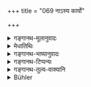 +++
title = "069 नाऽस्य कार्यो"

+++

<details><summary>गङ्गानथ-मूलानुवादः</summary>

For this child no sanctification by fire shall be performed; nor shall water-offering he made to it; having left it like a log of wood, in the forest, one shall keep aloof for three days.—(68)
</details>

<details><summary>मेधातिथिः</summary>

**काष्ठवद्** इति निरपेक्षताम् आह । श्राद्धम् अपि न कर्तव्यं न चोदकम् । **उदकक्रिया**निषेधेन श्राद्धनिषेधः सिद्धः अङ्गाङ्गिभावात् । अतः समाचारप्रसिद्धः श्राद्धनिषेधो लिङ्गेन साधयितव्यः । 

- <u>अन्ये तु</u> स्मृत्यन्तरदृष्टनिखननप्रतिषेधार्थं वर्णयन्ति । ततश् च विकल्पः । **क्षपेत** उदास्येत । शास्त्रचोदितं व्यापारं न कुर्यात् ॥ ५.६८ ॥
</details>

<details><summary>गङ्गानथ-भाष्यानुवादः</summary>

‘*Like a log of wood*;’—this signifies absence of attachment, indifference.

The morning is that in thin case no *Śrāddha*, nor any water, is to be offered; the prohibition of ‘water-offering’ implying that of the
*Śrāddha* also, through the relation of whole and part. It is thus that
we have to get at the omission of *Śrāddha*, which is in accordance with usage.

Others explain this to mean the prohibition of burial laid down in other
*Smṛti* -texts. And in this case there would be option.

‘*Keep aloof*’—abstain from all religious acts prescribed in the scriptures.—(68)
</details>

<details><summary>गङ्गानथ-टिप्पन्यः</summary>

(Verse 69 of other commentators).

This verse is quoted in *Mitākṣarā* (on 3.2), which explains ‘*araṇye
kāṣṭhavat tyaktvā*’ as follows:—‘Just as on throwing a log of wood in
the forest, people take no notice of it, so having buried the child,
they should take no further notice of him, in the way of performing his
*Śrāddha* and other after-death rites.’

It is quoted in *Aparārka* (p. 870), which explains the meaning to he
that, the child less than two years old, *which has not had its
Tonsure*, should be either buried or thrown into the water, without any
after-death rites;—and again on p. 911, where it is said that the
digging &c. are meant for the child who has had his Tonsure done during
the first year. It is difficult to reconcile the two statements.

It is quoted in *Smṛtitattva* (II, p. 271), which also says that, these
two verses refer to the case of the child who has had his Tonsure
performed during the first year;—and in *Hāralatā* (p. 122), which
explains ‘*araṇye*,’ ‘in forest,’ as meaning in ‘uncultivated ground,’
and ‘*Kāṣṭhavat*’ as implying that they should not grieve over it;—and
in *Śuddhimayūkha* (p. 6).
</details>

<details><summary>गङ्गानथ-तुल्य-वाक्यानि</summary>

**(verses 68-69)  
**

*Bodhāyana* (1.11.4).—(See above.)

*Āpastamba* (2.15.3-4).—‘On account of the death of the child that has
not completed its first year, the parents alone shall bathe,—and those
who bury it.’

*Vaśiṣṭha* (4.33-34).—‘On the death of a child less than two years old
the impurity of the *Sapiṇḍas* lasts three days;—Gautama declares that
they become pure at once.’

*Viṣṇu* (22.27-28).—‘On the death of a child before teething, the
impurity ceases at once; there should be no cremation for it, nor any
water-offerings.’

*Yājñavalkya* (31.1).—(See above.)

*Āśvalāyana Gṛhyasūtra* (4.4.24).—‘On the death of a child without teeth
(impurity lasts three days).’

*Pāraskara* (3.10.2-7).—‘When a child that is less than two years in age
dies, its parents become impure; the impurity lasts for one or three
days. They bury the body without burning it. In this case there are no
water-libations.’
</details>

<details><summary>Bühler</summary>

069	Such (a child) shall not be burnt with fire, and no libations of water shall be offered to it; leaving it like a (log of) wood in the forest, (the relatives) shall remain impure during three days only.
</details>
